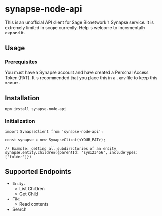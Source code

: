 # synapse-node-api

This is an unofficial API client for Sage Bionetwork's Synapse service. It is
extremely limited in scope currently. Help is welcome to incrementally expand it.

## Usage

### Prerequisites

You must have a Synapse account and have created a Personal Access Token (PAT). It is recommended that you place this in a `.env` file to keep this secure.

## Installation

```
npm install synapse-node-api
```

### Initialization

```
import SynapseClient from 'synapse-node-api';

const synapse = new SynapseClient(<YOUR_PAT>);

// Example: getting all subdirectories of an entity
synapse.entity.children({parentId: 'syn123456', includeTypes: ['folder']})
```

## Supported Endpoints

- Entity:
  - List Children
  - Get Child
- File:
  - Read contents
- Search